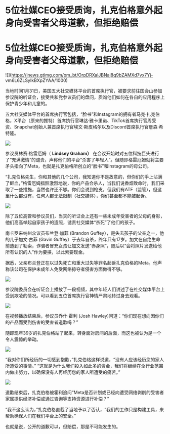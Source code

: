 # 5位社媒CEO接受质询，扎克伯格意外起身向受害者父母道歉，但拒绝赔偿

# 5位社媒CEO接受质询，扎克伯格意外起身向受害者父母道歉，但拒绝赔偿

![](https://inews.gtimg.com/om_bt/OrpDRXalJBNaj8q9bZAMXd7vx7Yj-
vm6L6ZLSyIkBXpZYAA/1000)

当地时间1月31日，美国五大社交媒体平台的首席执行官，被要求前往国会山参加参议院的听证会，接受共和党参议员们的盘问，质询他们如何在各自的应用程序上保护青少年和儿童的。

五大社交媒体平台的首席执行官包括，“脸书”和Instagram的拥有者马克·扎克伯格，X平台（原来的推特）首席执行官琳达·雅卡里诺、TikTok首席执行官周受资、Snapchat创始人兼首席执行官埃文·斯皮格尔以及Discord首席执行官詹森·希特隆。

![](https://inews.gtimg.com/om_bt/O5G0bzExHeX8KGvrV9F0wuGWTABqVmO_PRXK7XLOy1GYQAA/1000)

参议员林赛·格雷厄姆（ **Lindsey Graham）**
在会议开始时对五位科技巨头进行了“充满激情”的谴责，声称他们的平台“杀害了年轻人”。但随即格雷厄姆就将主要矛头指向了Meta，也就是扎克伯格所创立的“脸书”和Instagram的母公司。

“扎克伯格先生，你和其他的几个公司，我知道你不是故意的，但你们的手上沾满了鲜血，”格雷厄姆措辞激烈地说，你的产品会杀人，当我们说香烟致命时，我们采取了一些措施，当然也许还不够。你们会说到枪支，但我们有ATF（监管），但这里什么都没有，任何人都无法限制（社交媒体），你们甚至都不能被起诉。

![](https://inews.gtimg.com/om_bt/OzmrHrwNXyi7ZpT0VLLuOZ5JUBzGDbOsuezC8jLtTnT4IAA/1000)

除了五位高管和参议员们，当天的听证会上还有一些未成年受害者的父母的身影，他们高高举起自家孩子的遗照，谴责社交媒体“杀死”了他们的孩子。

南卡罗来纳州众议员布兰登·加菲 (Brandon Guffey），是失去孩子的父亲之一，他的儿子加文·古菲 (Gavin
Guffey）于去年自杀，终年只有17岁。加文在自绝生命前遭到了勒索，诈骗者冒充女孩让加文发送“赤身照”，随后以“会将照片发送给他所有认识的人”作为要挟，以此索要现金。

据悉，父亲布兰登正在以过失死亡和重大过失等罪名起诉扎克伯格的Meta。他声称该公司在保护未成年人免受网络掠夺者侵害方面做得不够。

![](https://inews.gtimg.com/om_bt/OXMSUuC56IAp6kzd6sZdaA-V4aquBv1Sqgcb7-0l99QkcAA/1000)

参议院委员会在听证会上播放了一段视频，其中年轻人们讲述了在社交媒体平台上受到欺凌的情况。可以看到五位首席执行官神情严肃地转过身去观看。

![](https://inews.gtimg.com/om_bt/OUOM38MtVc9UJ05yL7HajEY5dOksEUGZcv4sMeLHWkvqMAA/1000)

在视频播放结束后，参议员乔什·霍利 (Josh Hawley)问道：“你们现在想向因你们的产品而受到伤害的受害者道歉吗？”

随即现年39岁的扎克伯格站了起来，转身面对房间的后面，而这也被认为是一个令人震惊的举动。

![](https://inews.gtimg.com/om_bt/Ovvi67D4dvYAzYgIQhrdUQCK9oa-8TQbMzwon_hjHOXjoAA/1000)

“我对你们所经历的一切感到抱歉，”扎克伯格这样说道，“没有人应该经历您的家人所遭受的事情。”
“这就是为什么我们投入如此多的资金，我们将继续在全行业范围内做出努力，以确保没有人再经历您的家人所遭受的痛苦。”

![](https://inews.gtimg.com/om_bt/ODnImkqAd4pdh3qylPTvAeTc_ScH5pQNThlk2e6CIScSoAA/1000)

道歉结束后，扎克伯格被霍利追问“Meta是否计划或已经向遭受网络剥削的受害者家属提供经济补偿或通过咨询等支持资源进行补偿？”

“我不这么认为，”扎克伯格直截了当地予以了否认，“我们的工作只是构建工具，来帮助确保人们在我们平台上的安全。”

也就是说，公开的道歉可以，但赔偿，那是不可能发生的。

